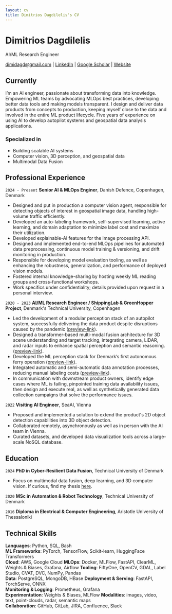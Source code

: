 ```yaml
---
layout: cv
title: Dimitrios Dagdilelis's CV
---
```

# Dimitrios Dagdilelis
AI/ML Research Engineer

<div id="webaddress">
    <a href="mailto:dimidagd@gmail.com">dimidagd@gmail.com</a> | 
    <a href="https://www.linkedin.com/in/dimitriosdagdilelis" target="_blank">LinkedIn</a> | 
    <a href="https://scholar.google.com/citations?hl=en&user=29wM-aMAAAAJ" target="_blank">Google Scholar</a> | 
    <a href="https://dimidagd.github.io" target="_blank">Website</a>
</div>

## Currently

I’m an AI engineer, passionate about transforming data into knowledge. Empowering ML teams by advocating MLOps best practices, developing better data tools and making models transparent. I design and deliver data products from concepts to production, keeping myself close to the data and involved in the entire ML product lifecycle. Five years of experience on using AI to develop autopilot systems and geospatial data analysis applications. 


### Specialized in

- Building scalable AI systems
- Computer vision, 3D perception, and geospatial data
- Multimodal Data Fusion

## Professional Experience

`2024 - Present`
__Senior AI & MLOps Enginer__, Danish Defence, Copenhagen, Denmark

- Designed and put in production a computer vision agent, responsible for detecting objects of interest in geospatial image data, handling high-volume traffic efficiently.
- Developed an auto-labeling framework, self-supervised learning, active learning, and domain adaptation to minimize label cost and maximize their utilization.
- Developed explainable-AI features for the image processing API.
- Designed and implemented end-to-end MLOps pipelines for automated data preprocessing, continuous model training & versioning, and drift monitoring in production.
- Responsible for developing model evaluation tooling, as well as enhancing the robustness, generalization, and performance of deployed vision models.
- Fostered internal knowledge-sharing by hosting weekly ML reading groups and cross-functional workshops. 
- Work specifics under confidentiality; details provided upon request in a personal interview.

`2020 - 2023`
__AI/ML Research Engineer / ShippingLab & GreenHopper Project__, Denmark's Technical University, Copenhagen

- Led the development of a modular perception stack of an autopilot system, successfully delivering the data product despite disruptions caused by the pandemic ([preview-link](https://youtu.be/-U8SjiTo37w)).
- Designed a transformer-based multi-modal fusion architecture for 3D scene understanding and target tracking, integrating camera, LiDAR, and radar inputs to enhance spatial perception and semantic reasoning. ([preview-link](https://www.youtube.com/watch?v=8h_lvCD6gCU)).
- Developed the ML perception stack for Denmark’s first autonomous ferry operation ([preview-link](https://www.youtube.com/watch?v=3ldAIurDOso)).
- Integrated automatic and semi-automatic data annotation processes, reducing manual labeling costs ([preview-link](https://youtu.be/TZas_vM9sgI)).
- In communication with downstream product owners, identify edge cases where ML is failing, pinpointed training data availability issues, then design and execute real, as well as synthetically generated data collection campaigns that solve the performance issues.

`2022`
__Visiting AI Engineer__, SeaAI, Vienna

- Proposed and implemented a solution to extend the product's 2D object detection capabilities into 3D object detection.
- Collaborated remotely, asynchronously as well as in person with the AI team in Vienna.
- Curated datasets, and developed data visualization tools across a large-scale NoSQL database.

## Education

`2024`
__PhD in Cyber-Resilient Data Fusion__, Technical University of Denmark

- Focus on multimodal data fusion, deep learning, and 3D computer vision. If curious, find my thesis [here](https://orbit.dtu.dk/files/388731705/Thesis_2_.pdf).

`2020`
__MSc in Automation & Robot Technology__, Technical University of Denmark

`2016`
__Diploma in Electrical & Computer Engineering__, Aristotle University of Thessaloniki


## Technical Skills

**Languages**: Python, SQL, Bash  
**ML Frameworks**: PyTorch, TensorFlow, Scikit-learn, HuggingFace Transformers  
**Cloud**: AWS, Google Cloud
**MLOps**: Docker, MLFlow, FastAPI, ClearML, Weights & Biases, Grafana, Airflow
**Tooling**: FiftyOne, OpenCV, GDAL, Label Studio, CVAT, DVC, NumPy, Pandas  
**Data**: PostgreSQL, MongoDB, HBase
**Deployment & Serving**: FastAPI, TorchServe, ONNX  
**Monitoring & Logging**: Prometheus, Grafana  
**Experimentation**: Weights & Biases, MLFlow
**Modalities**: images, video, text, point-clouds, radar, semantic maps  
**Collaboration**: GitHub, GitLab, JIRA, Confluence, Slack


